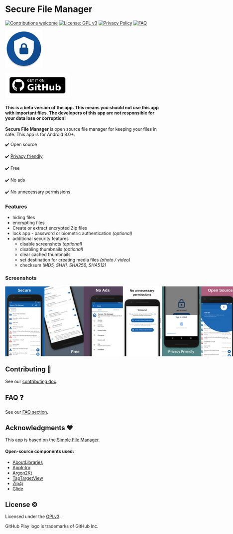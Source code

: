 # Secure File Manager

[![Contributions welcome](https://img.shields.io/badge/contributions-welcome-brightgreen.svg?style=flat)](./CONTRIBUTING.md)
[![License: GPL v3](https://img.shields.io/badge/License-GPLv3-blue.svg)](./LICENSE)
[![Privacy Policy](https://img.shields.io/badge/Privacy-Policy-informational.svg)](./PRIVACY_POLICY.md)
[![FAQ](https://img.shields.io/badge/FAQ-read-informational.svg)](https://github.com/Secure-File-Manager/Secure-File-Manager/wiki/Frequently-Asked-Questions)

<img alt="Logo" src="fastlane/metadata/android/en-US/images/icon.png" width="120" />

<a href='https://github.com/Secure-File-Manager/Secure-File-Manager/releases'><img src='assets/github.png' alt='Get it on Github' height='80' /></a>

#### This is a beta version of the app. This means you should not use this app with important files. The developers of this app are not responsible for your data lose or corruption!

**Secure File Manager** is open source file manager for keeping your files in safe. This app is for Android 8.0+.

:heavy_check_mark: Open source

:heavy_check_mark: [Privacy friendly](./PRIVACY_POLICY.md)

:heavy_check_mark: Free

:heavy_check_mark: No ads

:heavy_check_mark: No unnecessary permissions

### Features

 - hiding files
 - encrypting files
 - Create or extract encrypted Zip files
 - lock app - password or biometric authentication *(optional)*
 - additional security features
   - disable screenshots *(optional)*
   - disabling thumbnails *(optional)*
   - clear cached thumbnails
   - set destination for creating media files *(photo / video)*
   - checksum *(MD5, SHA1, SHA256, SHA512)*

### Screenshots

<div style="display:flex;">
<img alt="App image" src="fastlane/metadata/android/en-US/images/phoneScreenshots/app_1.jpg" width="25%">
<img alt="App image" src="fastlane/metadata/android/en-US/images/phoneScreenshots/app_2.jpg" width="25%">
<img alt="App image" src="fastlane/metadata/android/en-US/images/phoneScreenshots/app_3.jpg" width="25%">
<img alt="App image" src="fastlane/metadata/android/en-US/images/phoneScreenshots/app_4.jpg" width="25%">
<img alt="App image" src="fastlane/metadata/android/en-US/images/phoneScreenshots/app_5.jpg" width="25%">
<img alt="App image" src="fastlane/metadata/android/en-US/images/phoneScreenshots/app_6.jpg" width="25%">
</div>

## Contributing :busts_in_silhouette:

See our [contributing doc](./CONTRIBUTING.md).

## FAQ :question:

See our [FAQ section](https://github.com/Secure-File-Manager/Secure-File-Manager/wiki/Frequently-Asked-Questions).

## Acknowledgments :heart:

This app is based on the [Simple File Manager](https://github.com/SimpleMobileTools/Simple-File-Manager).

#### Open-source components used:

 * [AboutLibraries](https://github.com/mikepenz/AboutLibraries)
 * [AppIntro](https://github.com/AppIntro/AppIntro)
 * [Argon2Kt](https://github.com/lambdapioneer/argon2kt)
 * [TapTargetView](https://github.com/KeepSafe/TapTargetView)
 * [Zip4j](https://github.com/srikanth-lingala/zip4j)
 * [Glide](https://github.com/bumptech/glide)


## License :copyright:

Licensed under the [GPLv3](./LICENSE).

GitHub Play logo is trademarks of GitHub Inc.
